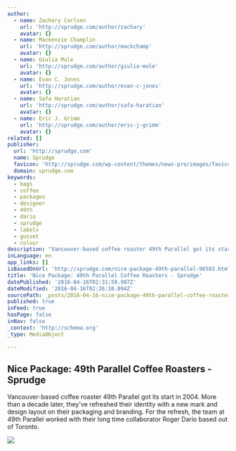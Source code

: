 ```yaml
---
author:
  - name: Zachary Carlsen
    url: 'http://sprudge.com/author/zachary'
    avatar: {}
  - name: Mackenzie Champlin
    url: 'http://sprudge.com/author/mackchamp'
    avatar: {}
  - name: Giulia Mule
    url: 'http://sprudge.com/author/giulia-mule'
    avatar: {}
  - name: Evan C. Jones
    url: 'http://sprudge.com/author/evan-c-jones'
    avatar: {}
  - name: Safa Haratian
    url: 'http://sprudge.com/author/safa-haratian'
    avatar: {}
  - name: Eric J. Grimm
    url: 'http://sprudge.com/author/eric-j-grimm'
    avatar: {}
related: []
publisher:
  url: 'http://sprudge.com'
  name: Sprudge
  favicon: 'http://sprudge.com/wp-content/themes/news-pro/images/favicon.ico'
  domain: sprudge.com
keywords:
  - bags
  - coffee
  - packages
  - designer
  - 49th
  - dario
  - sprudge
  - labels
  - gusset
  - colour
description: "Vancouver-based coffee roaster 49th Parallel got its start in 2004. More than a decade later, they've refreshed their identity with a new mark and design layout on their packaging and branding. For the refresh, the team at 49th Parallel worked with their long time collaborator Roger Dario based out of Toronto."
inLanguage: en
app_links: []
isBasedOnUrl: 'http://sprudge.com/nice-package-49th-parallel-96583.html'
title: 'Nice Package: 49th Parallel Coffee Roasters - Sprudge'
datePublished: '2016-04-16T02:31:50.987Z'
dateModified: '2016-04-16T02:26:10.094Z'
sourcePath: _posts/2016-04-16-nice-package-49th-parallel-coffee-roasters-sprudge.md
published: true
inFeed: true
hasPage: false
inNav: false
_context: 'http://schema.org'
_type: MediaObject

---
```

<article style=""><h1>Nice Package: 49th Parallel Coffee Roasters - Sprudge</h1><p>Vancouver-based coffee roaster 49th Parallel got its start in 2004. More than a decade later, they've refreshed their identity with a new mark and design layout on their packaging and branding. For the refresh, the team at 49th Parallel worked with their long time collaborator Roger Dario based out of Toronto.</p><img src="http://sprudge.com/wp-content/uploads/2016/03/49th-parallel-02.jpg" /></article>